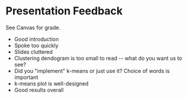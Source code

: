 # Presentation Feedback

See Canvas for grade.

* Good introduction
* Spoke too quickly
* Slides cluttered
* Clustering dendogram is too small to read -- what do you want us to see?
* Did you "implement" k-means or just use it? Choice of words is important
* k-means plot is well-designed
* Good results overall
